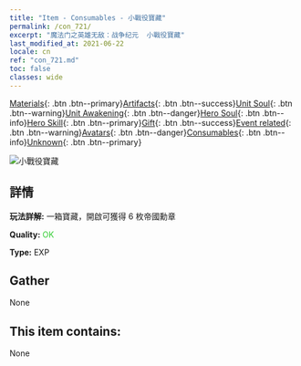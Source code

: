```yaml
---
title: "Item - Consumables - 小戰役寶藏"
permalink: /con_721/
excerpt: "魔法门之英雄无敌：战争纪元  小戰役寶藏"
last_modified_at: 2021-06-22
locale: cn
ref: "con_721.md"
toc: false
classes: wide
---
```

 [Materials](/ItemsCN/){: .btn .btn--primary}[Artifacts](/ItemsCN/Artifacts/){: .btn .btn--success}[Unit Soul](/ItemsCN/UnitSoul/){: .btn .btn--warning}[Unit Awakening](/ItemsCN/UnitAwakening/){: .btn .btn--danger}[Hero Soul](/ItemsCN/HeroSoul/){: .btn .btn--info}[Hero Skill](/ItemsCN/HeroSkill/){: .btn .btn--primary}[Gift](/ItemsCN/Gift/){: .btn .btn--success}[Event related](/ItemsCN/Events/){: .btn .btn--warning}[Avatars](/ItemsCN/Avatars/){: .btn .btn--danger}[Consumables](/ItemsCN/Consumables/){: .btn .btn--info}[Unknown](/ItemsCN/Unknown/){: .btn .btn--primary}

 ![小戰役寶藏](/images/t/i_505.png)

## 詳情
 **玩法詳解:** 一箱寶藏，開啟可獲得 6 枚帝國勳章

 **Quality:** <span style="color: #32CD32">OK</span>

 **Type:** EXP

## Gather

  None

## This item contains:

  None

